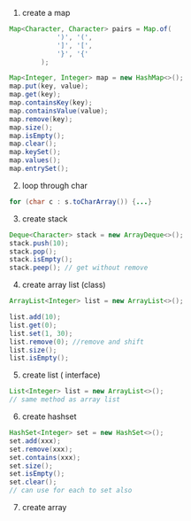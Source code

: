 1. create a map
```java
Map<Character, Character> pairs = Map.of(
            ')', '(', 
            ']', '[', 
            '}', '{'
        );

Map<Integer, Integer> map = new HashMap<>();
map.put(key, value);
map.get(key);
map.containsKey(key);
map.containsValue(value);
map.remove(key);
map.size();
map.isEmpty();
map.clear();
map.keySet();
map.values();
map.entrySet();
```

2. loop through char
```Java
for (char c : s.toCharArray()) {...}
```

3. create stack
```Java
Deque<Character> stack = new ArrayDeque<>();
stack.push(10);
stack.pop();
stack.isEmpty();
stack.peep(); // get without remove
```

4. create array list (class)
```Java
ArrayList<Integer> list = new ArrayList<>();

list.add(10);
list.get(0);
list.set(1, 30);
list.remove(0); //remove and shift
list.size();
list.isEmpty();
```

5. create list ( interface)
```Java
List<Integer> list = new ArrayList<>();
// same method as array list
```

6. create hashset
```Java
HashSet<Integer> set = new HashSet<>();
set.add(xxx);
set.remove(xxx);
set.contains(xxx);
set.size();
set.isEmpty();
set.clear();
// can use for each to set also
```

7. create array
```Java
```